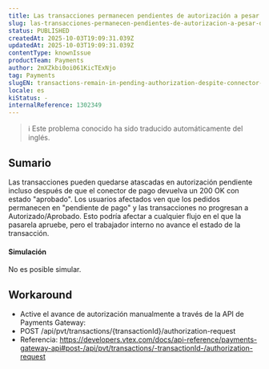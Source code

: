 ```yaml
---
title: Las transacciones permanecen pendientes de autorización a pesar de la aprobación del conector
slug: las-transacciones-permanecen-pendientes-de-autorizacion-a-pesar-de-la-aprobacion-del-conector
status: PUBLISHED
createdAt: 2025-10-03T19:09:31.039Z
updatedAt: 2025-10-03T19:09:31.039Z
contentType: knownIssue
productTeam: Payments
author: 2mXZkbi0oi061KicTExNjo
tag: Payments
slugEN: transactions-remain-in-pending-authorization-despite-connector-approval
locale: es
kiStatus: -
internalReference: 1302349
---
```


>ℹ️ Este problema conocido ha sido traducido automáticamente del inglés.

## Sumario


Las transacciones pueden quedarse atascadas en autorización pendiente incluso después de que el conector de pago devuelva un 200 OK con estado "aprobado". Los usuarios afectados ven que los pedidos permanecen en "pendiente de pago" y las transacciones no progresan a Autorizado/Aprobado. Esto podría afectar a cualquier flujo en el que la pasarela apruebe, pero el trabajador interno no avance el estado de la transacción.


#### Simulación


No es posible simular.

## Workaround



- Active el avance de autorización manualmente a través de la API de Payments Gateway:
- POST /api/pvt/transactions/{transactionId}/authorization-request
- Referencia: https://developers.vtex.com/docs/api-reference/payments-gateway-api#post-/api/pvt/transactions/-transactionId-/authorization-request


